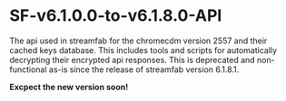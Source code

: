 # SF-v6.1.0.0-to-v6.1.8.0-API
The api used in streamfab for the chromecdm version 2557 and their cached keys database. This includes tools and scripts for automatically decrypting their encrypted api responses. This is deprecated and non-functional as-is since the release of streamfab version 6.1.8.1.

**Excpect the new version soon!**
